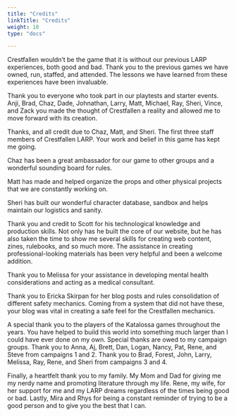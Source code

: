 ```yaml
---
title: "Credits"
linkTitle: "Credits"
weight: 10
type: "docs"

---
```




Crestfallen wouldn’t be the game that it is without our previous LARP experiences, both good and bad. Thank you to the previous games we have owned, run, staffed, and attended. The lessons we have learned from these experiences have been invaluable.

Thank you to everyone who took part in our playtests and starter events. Anji, Brad, Chaz, Dade, Johnathan, Larry, Matt, Michael, Ray, Sheri, Vince, and Zack you made the thought of Crestfallen a reality and allowed me to move forward with its creation.

Thanks, and all credit due to Chaz, Matt, and Sheri. The first three staff members of Crestfallen LARP. Your work and belief in this game has kept me going.

Chaz has been a great ambassador for our game to other groups and a wonderful sounding board for rules.

Matt has made and helped organize the props and other physical projects that we are constantly working on.

Sheri has built our wonderful character database, sandbox and helps maintain our logistics and sanity.

Thank you and credit to Scott for his technological knowledge and production skills. Not only has he built the core of our website, but he has also taken the time to show me several skills for creating web content, zines, rulebooks, and so much more. The assistance in creating professional-looking materials has been very helpful and been a welcome addition.

Thank you to Melissa for your assistance in developing mental health considerations and acting as a medical consultant.

Thank you to Ericka Skirpan for her blog posts and rules consolidation of different safety mechanics. Coming from a system that did not have these, your blog was vital in creating a safe feel for the Crestfallen mechanics.

A special thank you to the players of the Katalossa games throughout the years. You have helped to build this world into something much larger than I could have ever done on my own. Special thanks are owed to my campaign groups. Thank you to Anna, Aj, Brett, Dan, Logan, Nancy, Pat, Rene, and Steve from campaigns 1 and 2. Thank you to Brad, Forest, John, Larry, Melissa, Ray, Rene, and Sheri from campaigns 3 and 4.

Finally, a heartfelt thank you to my family. My Mom and Dad for giving me my nerdy name and promoting literature through my life. Rene, my wife, for her support for me and my LARP dreams regardless of the times being good or bad. Lastly, Mira and Rhys for being a constant reminder of trying to be a good person and to give you the best that I can.